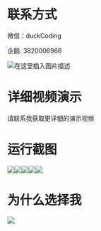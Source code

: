 # 联系方式

微信：duckCoding

企鹅: 3820006966

![在这里插入图片描述](http://upload.cxycsx.vip/91ab4bcb4f2c4c6db86365bb6d6e9c62.jpeg)

# 详细视频演示

请联系我获取更详细的演示视频

# 运行截图

![](http://www.bysj52.com/uploadfile/ueditor/image/202306/%E6%AF%95%E8%AE%BEspringboot230%E5%9F%BA%E4%BA%8ESpringBoot%E5%9C%A8%E7%BA%BF%E8%BF%9C%E7%A8%8B%E8%80%83%E8%AF%95%E7%B3%BB%E7%BB%9F%E7%9A%84%E6%AF%95%E4%B8%9A%E8%AE%BE%E8%AE%A1/1.png)![](http://www.bysj52.com/uploadfile/ueditor/image/202306/%E6%AF%95%E8%AE%BEspringboot230%E5%9F%BA%E4%BA%8ESpringBoot%E5%9C%A8%E7%BA%BF%E8%BF%9C%E7%A8%8B%E8%80%83%E8%AF%95%E7%B3%BB%E7%BB%9F%E7%9A%84%E6%AF%95%E4%B8%9A%E8%AE%BE%E8%AE%A1/4.png)![](http://www.bysj52.com/uploadfile/ueditor/image/202306/%E6%AF%95%E8%AE%BEspringboot230%E5%9F%BA%E4%BA%8ESpringBoot%E5%9C%A8%E7%BA%BF%E8%BF%9C%E7%A8%8B%E8%80%83%E8%AF%95%E7%B3%BB%E7%BB%9F%E7%9A%84%E6%AF%95%E4%B8%9A%E8%AE%BE%E8%AE%A1/5.png)![](http://www.bysj52.com/uploadfile/ueditor/image/202306/%E6%AF%95%E8%AE%BEspringboot230%E5%9F%BA%E4%BA%8ESpringBoot%E5%9C%A8%E7%BA%BF%E8%BF%9C%E7%A8%8B%E8%80%83%E8%AF%95%E7%B3%BB%E7%BB%9F%E7%9A%84%E6%AF%95%E4%B8%9A%E8%AE%BE%E8%AE%A1/3.png)![](http://www.bysj52.com/uploadfile/ueditor/image/202306/%E6%AF%95%E8%AE%BEspringboot230%E5%9F%BA%E4%BA%8ESpringBoot%E5%9C%A8%E7%BA%BF%E8%BF%9C%E7%A8%8B%E8%80%83%E8%AF%95%E7%B3%BB%E7%BB%9F%E7%9A%84%E6%AF%95%E4%B8%9A%E8%AE%BE%E8%AE%A1/2.png)

# 为什么选择我

![](http://upload.cxycsx.vip/%E7%A8%8B%E5%BA%8F%E8%AE%BE%E8%AE%A1.png)

